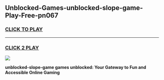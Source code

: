 
## Unblocked-Games-unblocked-slope-game-Play-Free-pn067
<h3>
<a href="https://premium76.site?title=unblocked-slope-game&ref=21A">CLICK TO PLAY</a></h3>
<hr>

<h3>
<a href="https://premium76.site?title=unblocked-slope-game&ref=21A">CLICK 2 PLAY</a>
  
</h3>

<a href="https://premium76.site?title=unblocked-slope-game&ref=21A"><img src="https://clearcache.store/games.png"></a>


**unblocked-slope-game games unblocked: Your Gateway to Fun and Accessible Online Gaming**
